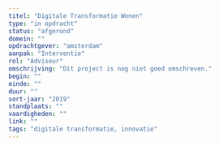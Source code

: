 ```yaml
---
titel: "Digitale Transformatie Wonen"
type: "in opdracht"
status: "afgerond"
domein: ""
opdrachtgever: "amsterdam"
aanpak: "Interventie"
rol: "Adviseur"
omschrijving: "Dit project is nog niet goed omschreven."
begin: ""
einde: ""
duur: ""
sort-jaar: "2019"
standplaats: ""
vaardigheden: ""
link: ""
tags: "digitale transformatie, innovatie"
---
```

